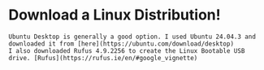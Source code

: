 # Download a Linux Distribution! 
    Ubuntu Desktop is generally a good option. I used Ubuntu 24.04.3 and downloaded it from [here](https://ubuntu.com/download/desktop)
    I also downloaded Rufus 4.9.2256 to create the Linux Bootable USB drive. [Rufus](https://rufus.ie/en/#google_vignette) 
    
